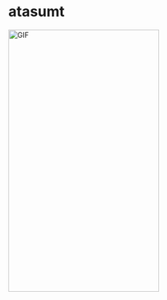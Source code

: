 # atasumt

<img align="left" alt="GIF" src="https://i.imgur.com/fmyr58y.gif?noredirect" width="300" height="520" />
